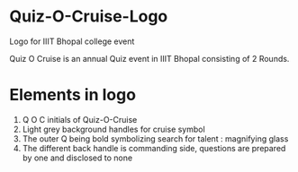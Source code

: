 # Quiz-O-Cruise-Logo
Logo for IIIT Bhopal college event

Quiz O Cruise is an annual Quiz event in IIIT Bhopal consisting of 2 Rounds.

# Elements in logo
1) Q O C initials of Quiz-O-Cruise
2) Light grey background handles for cruise symbol
3) The outer Q being bold symbolizing search for talent : magnifying glass
4) The different back handle is commanding side, questions are prepared by one and disclosed to none
